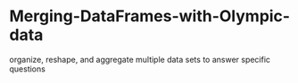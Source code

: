 # Merging-DataFrames-with-Olympic-data
 organize, reshape, and aggregate multiple data sets to answer specific questions
